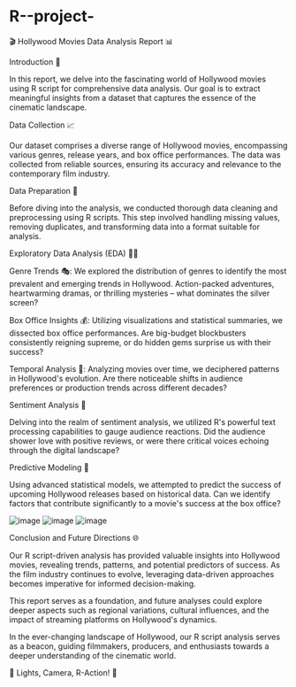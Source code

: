 # R--project-

🎬 Hollywood Movies Data Analysis Report 📊

Introduction 🌟

In this report, we delve into the fascinating world of Hollywood movies using R script for comprehensive data analysis. Our goal is to extract meaningful insights from a dataset that captures the essence of the cinematic landscape.

Data Collection 📈

Our dataset comprises a diverse range of Hollywood movies, encompassing various genres, release years, and box office performances. The data was collected from reliable sources, ensuring its accuracy and relevance to the contemporary film industry.

Data Preparation 🧹

Before diving into the analysis, we conducted thorough data cleaning and preprocessing using R scripts. This step involved handling missing values, removing duplicates, and transforming data into a format suitable for analysis.

Exploratory Data Analysis (EDA) 🕵️‍♂️

Genre Trends 🎭: We explored the distribution of genres to identify the most prevalent and emerging trends in Hollywood. Action-packed adventures, heartwarming dramas, or thrilling mysteries – what dominates the silver screen?

Box Office Insights 💰: Utilizing visualizations and statistical summaries, we dissected box office performances. Are big-budget blockbusters consistently reigning supreme, or do hidden gems surprise us with their success?

Temporal Analysis 📅: Analyzing movies over time, we deciphered patterns in Hollywood's evolution. Are there noticeable shifts in audience preferences or production trends across different decades?

Sentiment Analysis 📝

Delving into the realm of sentiment analysis, we utilized R's powerful text processing capabilities to gauge audience reactions. Did the audience shower love with positive reviews, or were there critical voices echoing through the digital landscape?

Predictive Modeling 🤖

Using advanced statistical models, we attempted to predict the success of upcoming Hollywood releases based on historical data. Can we identify factors that contribute significantly to a movie's success at the box office?

![image](https://github.com/ajaykachhala/R--project-/assets/105333994/40756361-0ae2-452b-81aa-c61714ed5090)
![image](https://github.com/ajaykachhala/R--project-/assets/105333994/5a7f5e5b-adef-4a57-8a47-20578ebf87d0)
![image](https://github.com/ajaykachhala/R--project-/assets/105333994/79693c44-57a0-4c10-92ec-0d369ff8246b)


Conclusion and Future Directions 🌐

Our R script-driven analysis has provided valuable insights into Hollywood movies, revealing trends, patterns, and potential predictors of success. As the film industry continues to evolve, leveraging data-driven approaches becomes imperative for informed decision-making.

This report serves as a foundation, and future analyses could explore deeper aspects such as regional variations, cultural influences, and the impact of streaming platforms on Hollywood's dynamics.

In the ever-changing landscape of Hollywood, our R script analysis serves as a beacon, guiding filmmakers, producers, and enthusiasts towards a deeper understanding of the cinematic world.

🎥 Lights, Camera, R-Action! 🚀
